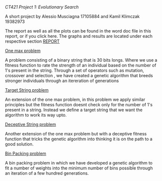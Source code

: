 *CT421 Project 1: Evolutionary Search*

A short project by Alessio Musciagna 17105884 and Kamil Klimczak 19382973

The report as well as all the plots can be found in the word doc file in this report, or if you click here. The graphs and results are located under each respective section [REPORT](CT421Project1.pdf)



[One max problem](one-max-problem-final.ipynb)

A problem consisting of a binary string that is 30 bits longs. Where we use a fitness function to rate the strength of an individual based on the number of 1's present in the string. Through a set of operators such as mutation, crossover and selection , we have created a genetic algorithm that breeds stronger individuals through an itereration of generations

[Target String problem](target-string-final.ipynb)

An extension of the one max problem, in this problem we apply similar principles but the fitness function doesnt check only for the number of 1's present in a string. Instead we define a target string that we want the algorithm to work its way upto.

[Deceptive String problem](deceptive_problem_final.ipynb)

Another extension of the one max problem but with a deceptive fitness function that tricks the genetic algorithm into thinking it is on the path to a good solution.

[Bin Packing problem](final_final_version_notebook.ipynb)

A bin packing problem in which we have developed a genetic algorithm to fit a number of weights into the minimum number of bins possible through an iteration of a few hundred generations.
